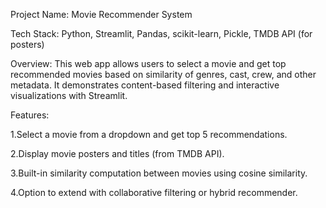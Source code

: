 Project Name: Movie Recommender System


Tech Stack: Python, Streamlit, Pandas, scikit-learn, Pickle, TMDB API (for posters)

Overview:
This web app allows users to select a movie and get top recommended movies based on similarity of genres, cast, crew, and other metadata. It demonstrates content-based filtering and interactive visualizations with Streamlit.

Features:

1.Select a movie from a dropdown and get top 5 recommendations.

2.Display movie posters and titles (from TMDB API).

3.Built-in similarity computation between movies using cosine similarity.

4.Option to extend with collaborative filtering or hybrid recommender.
